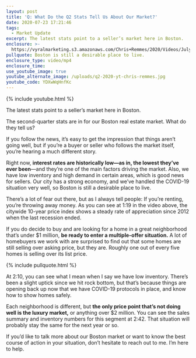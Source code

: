 ```yaml
---
layout: post
title: 'Q: What Do the Q2 Stats Tell Us About Our Market?'
date: 2020-07-23 17:21:46
tags:
  - Market Update
excerpt: The latest stats point to a seller’s market here in Boston.
enclosure: >-
  https://vyralmarketing.s3.amazonaws.com/Chris+Remmes/2020/Videos/July/Q-+What+Do+the+Q2+Stats+Tell+Us+About+Our+Market_.mp4
pullquote: Boston is still a desirable place to live.
enclosure_type: video/mp4
enclosure_time:
use_youtube_image: true
youtube_alternate_image: /uploads/q2-2020-yt-chris-remmes.jpg
youtube_code: YDXwWqHnfKc
---
```


{% include youtube.html %}

The latest stats point to a seller’s market here in Boston.

The second-quarter stats are in for our Boston real estate market. What do they tell us?

If you follow the news, it’s easy to get the impression that things aren’t going well, but if you’re a buyer or seller who follows the market itself, you’re hearing a much different story.&nbsp;

Right now, **interest rates are historically low—as in, the lowest they’ve ever been**—and they’re one of the main factors driving the market. Also, we have low inventory and high demand in certain areas, which is good news for sellers. Our city has a strong economy, and we’ve handled the COVID-19 situation very well, so Boston is still a desirable place to live.&nbsp;

There’s a lot of fear out there, but as I always tell people: If you’re renting, you’re throwing away money. As you can see at 1:19 in the video above, the citywide 10-year price index shows a steady rate of appreciation since 2012 when the last recession ended.&nbsp;

If you do decide to buy and are looking for a home in a great neighborhood that’s under $1 million, **be ready to enter a multiple-offer situation.** A lot of homebuyers we work with are surprised to find out that some homes are still selling over asking price, but they are. Roughly one out of every five homes is selling over its list price.&nbsp;

{% include pullquote.html %}

At 2:10, you can see what I mean when I say we have low inventory. There’s been a slight uptick since we hit rock bottom, but that’s because things are opening back up now that we have COVID-19 protocols in place, and know how to show homes safely.&nbsp;

Each neighborhood is different, but **the only price point that’s not doing well is the luxury market,** or anything over $2 million. You can see the sales summary and inventory numbers for this segment at 2:42. That situation will probably stay the same for the next year or so.&nbsp;

If you’d like to talk more about our Boston market or want to know the best course of action in your situation, don’t hesitate to reach out to me. I’m here to help.